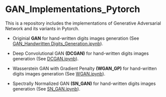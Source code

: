 # GAN_Implementations_Pytorch
This is a repository includes the implementations of Generative Adversarial Network and its variants in Pytorch. 

  * Originial **GAN** for hand-written digits images generation (See [GAN_Handwritten Digits_Generation.ipynb](https://github.com/HaolinTang/GAN_Implementations_Pytorch-/blob/main/GAN_Handwritten%20Digits_Generation.ipynb)).
  
  * Deep Convolutional GAN **(DCGAN)** for hand-written digits images generation (See [DCGAN.ipynb](https://github.com/HaolinTang/GAN_Implementations_Pytorch-/blob/main/DCGAN.ipynb)).
  
  * Wasserstein GAN with Gradient Penalty **(WGAN_GP)** for hand-written digits images generation (See [WGAN.ipynb](https://github.com/HaolinTang/GAN_Implementations_Pytorch-/blob/main/WGAN_GP.ipynb)). 
  
  * Spectrally Normalized GAN **(SN_GAN)** for hand-written digits images generation (See [SN_GAN.ipynb](https://github.com/HaolinTang/GAN_Implementations_Pytorch-/blob/main/SN_GAN.ipynb)). 





